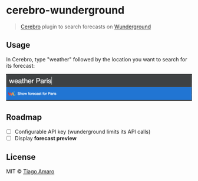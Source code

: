 # cerebro-wunderground

> [Cerebro](https://cerebroapp.com) plugin to search forecasts on [Wunderground](https://www.wunderground.com)

## Usage

In Cerebro, type "weather" followed by the location you want to search for its forecast:

![Sample](screenshot.png)

## Roadmap

- [ ] Configurable API key (wunderground limits its API calls)
- [ ] Display **forecast preview**

## License

MIT © [Tiago Amaro](http://tiagoamaro.com.br)
